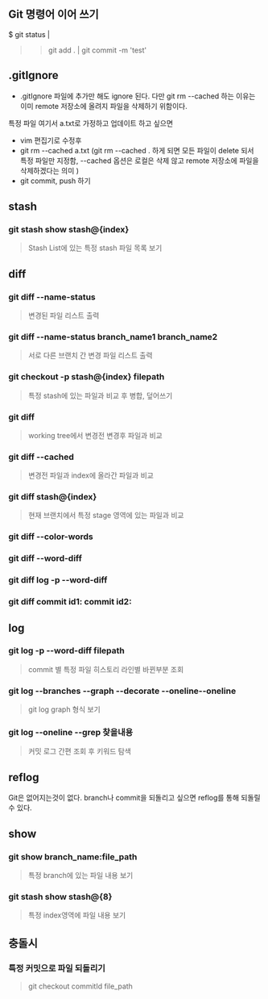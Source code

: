 ## Git 명령어 이어 쓰기
$ git status |
>   > git add . |
>   > git commit -m 'test'


## .gitIgnore
- .gitIgnore 파일에 추가만 해도 ignore 된다. 다만 git rm --cached 하는 이유는 이미 remote 저장소에 올려지 파일을 삭제하기 위함이다.

특정 파일 여기서 a.txt로 가정하고 업데이트 하고 싶으면
- vim 편집기로 수정후
- git rm --cached a.txt (git rm --cached . 하게 되면 모든 파일이 delete 되서 특정 파일만 지정함, --cached 옵션은 로컬은 삭제 않고 remote 저장소에 파일을 삭제하겠다는 의미 )
- git commit, push 하기


## stash
### git stash show stash@{index}
> Stash List에 있는 특정 stash 파일 목록 보기

## diff

### git diff --name-status 
> 변경된 파일 리스트 출력

### git diff --name-status branch_name1 branch_name2 
> 서로 다른 브랜치 간 변경 파일 리스트 출력

### git checkout -p stash@{index} filepath
> 특정 stash에 있는 파일과 비교 후 병합, 덮어쓰기

### git diff
> working tree에서 변경전 변경후 파일과 비교

### git diff --cached
> 변경전 파일과 index에 올라간 파일과 비교

### git diff stash@{index}
> 현재 브랜치에서 특정 stage 영역에 있는 파일과 비교

### git diff --color-words
### git diff --word-diff
### git diff log -p --word-diff
### git diff commit id1: commit id2:


## log

### git log -p --word-diff filepath
> commit 별 특정 파일 히스토리 라인별 바뀐부분 조회

### git log --branches --graph --decorate --oneline--oneline
> git log graph 형식 보기

### git log --oneline --grep 찾을내용
> 커밋 로그 간편 조회 후 키워드 탐색

## reflog
Git은 없어지는것이 없다. branch나 commit을 되돌리고 싶으면 reflog를 통해 되돌릴 수 있다.

## show

### git show branch_name:file_path
> 특정 branch에 있는 파일 내용 보기

### git stash show stash@{8}
> 특정 index영역에 파일 내용 보기

## 충돌시

### 특정 커밋으로 파일 되돌리기
> git checkout commitId file_path

